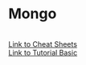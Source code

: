 #  Mongo
<br>
<a href="https://github.com/Xaobin/CoursesLearn/blob/main/All/Mongo/CheatSheet.md">Link to Cheat Sheets</a>
<br>
<a href="https://github.com/Xaobin/CoursesLearn/blob/main/All/Mongo/Mongo.md">Link to Tutorial Basic</a>
